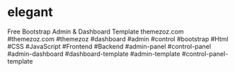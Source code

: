 # elegant
Free Bootstrap Admin &amp; Dashboard Template themezoz.com #themezoz.com #themezoz #dashboard #admin #control #bootstrap #Html #CSS #JavaScript #Frontend #Backend #admin-panel #control-panel  #admin-dashboard #dashboard-template #admin-template #control-panel-template
